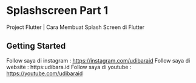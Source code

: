 # Splashscreen Part 1

Project Flutter | Cara Membuat Splash Screen di Flutter

## Getting Started

Follow saya di instagram : https://instagram.com/udibaraid
Follow saya di website : https:udibara.id
Follow saya di youtube : https://youtube.com/udibaraid

